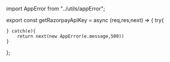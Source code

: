 import AppError from "../utils/appError";

export const getRazorpayApiKey = async (req,res,next) => {
    try{

    } catch(e){
        return next(new AppError(e.message,500))
    }
};